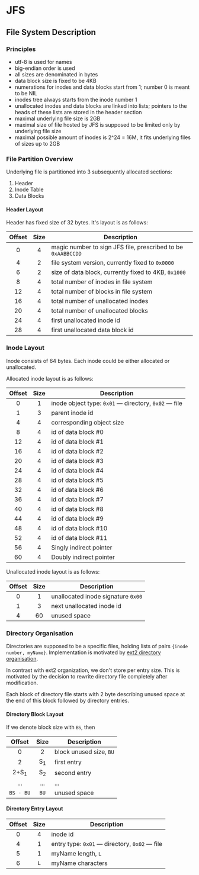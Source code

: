 # JFS

## File System Description

### Principles

* utf-8 is used for names
* big-endian order is used
* all sizes are denominated in bytes
* data block size is fixed to be 4KB
* numerations for inodes and data blocks start from 1; number 0 is meant to be NIL
* inodes tree always starts from the inode number 1
* unallocated inodes and data blocks are linked into lists; pointers to the heads
  of these lists are stored in the header section
* maximal underlying file size is 2GB
* maximal size of file hosted by JFS is supposed to be limited only by underlying file size
* maximal possible amount of inodes is 2^24 = 16M, it fits underlying files of sizes up to 2GB

### File Partition Overview

Underlying file is partitioned into 3 subsequently allocated sections:

1. Header
2. Inode Table
3. Data Blocks

#### Header Layout

Header has fixed size of 32 bytes. It's layout is as follows:

Offset |Size     | Description
:-----:|:-------:|------------
 0     | 4       | magic number to sign JFS file, prescribed to be `0xAABBCCDD`
 4     | 2       | file system version, currently fixed to `0x0000`
 6     | 2       | size of data block, currently fixed to 4KB, `0x1000`
 8     | 4       | total number of inodes in file system
 12    | 4       | total number of blocks in file system
 16    | 4       | total number of unallocated inodes
 20    | 4       | total number of unallocated blocks
 24    | 4       | first unallocated inode id
 28    | 4       | first unallocated data block id


### Inode Layout

Inode consists of 64 bytes. Each inode could be either allocated or unallocated.

Allocated inode layout is as follows:

Offset |Size   | Description
:-----:|:-----:|------------
0      |1      | inode object type: `0x01` — directory, `0x02` — file
1      |3      | parent inode id
4      |4      | corresponding object size
8      |4      | id of data block #0
12     |4      | id of data block #1
16     |4      | id of data block #2
20     |4      | id of data block #3
24     |4      | id of data block #4
28     |4      | id of data block #5
32     |4      | id of data block #6
36     |4      | id of data block #7
40     |4      | id of data block #8
44     |4      | id of data block #9
48     |4      | id of data block #10
52     |4      | id of data block #11
56     |4      | Singly indirect pointer
60     |4      | Doubly indirect pointer

Unallocated inode layout is as follows:

Offset |Size   | Description
:-----:|:-----:|------------
0      |1      | unallocated inode signature `0x00`
1      |3      | next unallocated inode id
4      |60     | unused space


### Directory Organisation

Directories are supposed to be a specific files, holding lists of pairs
`{inode number, myName}`. Implementation is motivated by [ext2 directory organisation](http://www.nongnu.org/ext2-doc/ext2.html#DIRECTORY).

In contrast with ext2 organization, we don't store per entry size. This is
motivated by the decision to rewrite directory file completely after modification.

Each block of directory file starts with 2 byte describing unused space at the end of
this block followed by directory entries.

#### Directory Block Layout

If we denote block size with `BS`, then

Offset          |Size          | Description
:--------------:|:------------:|------------
0               |2             | block unused size, `BU`
2               |S<sub>1</sub> | first entry
2+S<sub>1</sub> |S<sub>2</sub> | second entry
...             |...           | ...
`BS - BU`       |`BU`          | unused space


#### Directory Entry Layout

Offset |Size   | Description
:-----:|:-----:|------------
0      |4      | inode id
4      |1      | entry type: `0x01` — directory, `0x02` — file
5      |1      | myName length, `L`
6      |`L`    | myName characters


